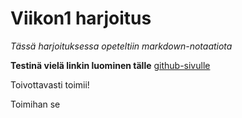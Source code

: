 # Viikon1 harjoitus

*Tässä harjoituksessa opeteltiin markdown-notaatiota*

**Testinä vielä linkin luominen tälle** [github-sivulle](https://github.com/SPitkanen/ot-harjoitustyo)

Toivottavasti toimii!

Toimihan se

